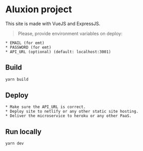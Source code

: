 
# Aluxion project

This site is made with VueJS and ExpressJS.

> Please, provide environment variables on deploy:

    * EMAIL (for emt)
    * PASSWORD (for emt)
    * API_URL (optional) (default: localhost:3001)

## Build 

```bash
yarn build
```

## Deploy

    * Make sure the API_URL is correct.
    * Deploy site to netlify or any other static site hosting.
    * Deliver the microservice to heroku or any other PaaS.

## Run locally

```bash
yarn dev
```